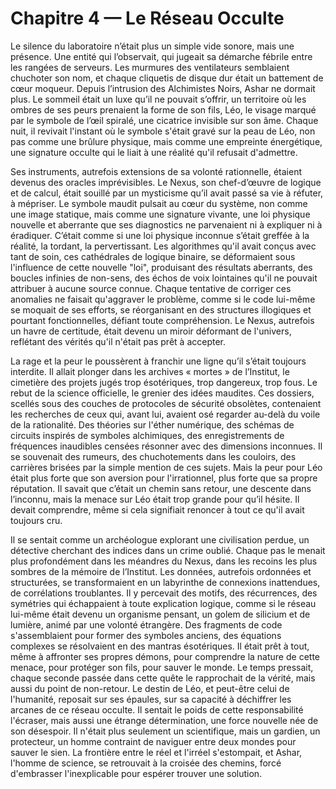 # Chapitre 4 — Le Réseau Occulte

Le silence du laboratoire n’était plus un simple vide sonore, mais une présence. Une entité qui l’observait, qui jugeait sa démarche fébrile entre les rangées de serveurs. Les murmures des ventilateurs semblaient chuchoter son nom, et chaque cliquetis de disque dur était un battement de cœur moqueur. Depuis l’intrusion des Alchimistes Noirs, Ashar ne dormait plus. Le sommeil était un luxe qu’il ne pouvait s’offrir, un territoire où les ombres de ses peurs prenaient la forme de son fils, Léo, le visage marqué par le symbole de l’œil spiralé, une cicatrice invisible sur son âme. Chaque nuit, il revivait l'instant où le symbole s'était gravé sur la peau de Léo, non pas comme une brûlure physique, mais comme une empreinte énergétique, une signature occulte qui le liait à une réalité qu'il refusait d'admettre.

Ses instruments, autrefois extensions de sa volonté rationnelle, étaient devenus des oracles imprévisibles. Le Nexus, son chef-d’œuvre de logique et de calcul, était souillé par un mysticisme qu’il avait passé sa vie à réfuter, à mépriser. Le symbole maudit pulsait au cœur du système, non comme une image statique, mais comme une signature vivante, une loi physique nouvelle et aberrante que ses diagnostics ne parvenaient ni à expliquer ni à éradiquer. C’était comme si une loi physique inconnue s’était greffée à la réalité, la tordant, la pervertissant. Les algorithmes qu'il avait conçus avec tant de soin, ces cathédrales de logique binaire, se déformaient sous l'influence de cette nouvelle "loi", produisant des résultats aberrants, des boucles infinies de non-sens, des échos de voix lointaines qu'il ne pouvait attribuer à aucune source connue. Chaque tentative de corriger ces anomalies ne faisait qu'aggraver le problème, comme si le code lui-même se moquait de ses efforts, se réorganisant en des structures illogiques et pourtant fonctionnelles, défiant toute compréhension. Le Nexus, autrefois un havre de certitude, était devenu un miroir déformant de l'univers, reflétant des vérités qu'il n'était pas prêt à accepter.

La rage et la peur le poussèrent à franchir une ligne qu’il s’était toujours interdite. Il allait plonger dans les archives « mortes » de l’Institut, le cimetière des projets jugés trop ésotériques, trop dangereux, trop fous. Le rebut de la science officielle, le grenier des idées maudites. Ces dossiers, scellés sous des couches de protocoles de sécurité obsolètes, contenaient les recherches de ceux qui, avant lui, avaient osé regarder au-delà du voile de la rationalité. Des théories sur l'éther numérique, des schémas de circuits inspirés de symboles alchimiques, des enregistrements de fréquences inaudibles censées résonner avec des dimensions inconnues. Il se souvenait des rumeurs, des chuchotements dans les couloirs, des carrières brisées par la simple mention de ces sujets. Mais la peur pour Léo était plus forte que son aversion pour l'irrationnel, plus forte que sa propre réputation. Il savait que c’était un chemin sans retour, une descente dans l’inconnu, mais la menace sur Léo était trop grande pour qu’il hésite. Il devait comprendre, même si cela signifiait renoncer à tout ce qu'il avait toujours cru.

Il se sentait comme un archéologue explorant une civilisation perdue, un détective cherchant des indices dans un crime oublié. Chaque pas le menait plus profondément dans les méandres du Nexus, dans les recoins les plus sombres de la mémoire de l’Institut. Les données, autrefois ordonnées et structurées, se transformaient en un labyrinthe de connexions inattendues, de corrélations troublantes. Il y percevait des motifs, des récurrences, des symétries qui échappaient à toute explication logique, comme si le réseau lui-même était devenu un organisme pensant, un golem de silicium et de lumière, animé par une volonté étrangère. Des fragments de code s'assemblaient pour former des symboles anciens, des équations complexes se résolvaient en des mantras ésotériques. Il était prêt à tout, même à affronter ses propres démons, pour comprendre la nature de cette menace, pour protéger son fils, pour sauver le monde. Le temps pressait, chaque seconde passée dans cette quête le rapprochait de la vérité, mais aussi du point de non-retour. Le destin de Léo, et peut-être celui de l'humanité, reposait sur ses épaules, sur sa capacité à déchiffrer les arcanes de ce réseau occulte. Il sentait le poids de cette responsabilité l'écraser, mais aussi une étrange détermination, une force nouvelle née de son désespoir. Il n'était plus seulement un scientifique, mais un gardien, un protecteur, un homme contraint de naviguer entre deux mondes pour sauver le sien. La frontière entre le réel et l'irréel s'estompait, et Ashar, l'homme de science, se retrouvait à la croisée des chemins, forcé d'embrasser l'inexplicable pour espérer trouver une solution.

